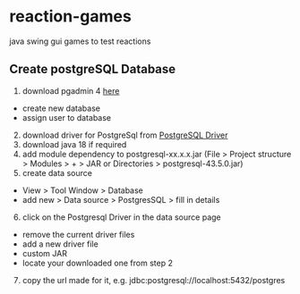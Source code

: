 # reaction-games
java swing gui games to test reactions


## Create postgreSQL Database 
1. download pgadmin 4 [here](https://www.pgadmin.org/download/)
  - create new database
  - assign user to database
  
2. download driver for PostgreSql from [PostgreSQL Driver](https://jdbc.postgresql.org/download.html)
3. download java 18 if required 
4. add module dependency to postgresql-xx.x.x.jar (File > Project structure > Modules > + > JAR or Directories > postgresql-43.5.0.jar)
5. create data source 
  - View > Tool Window > Database
  - add new > Data source > PostgresSQL > fill in details 
6. click on the Postgresql Driver in the data source page
  - remove the current driver files
  - add a new driver file
  - custom JAR
  - locate your downloaded one from step 2
  
7. copy the url made for it, e.g. jdbc:postgresql://localhost:5432/postgres
